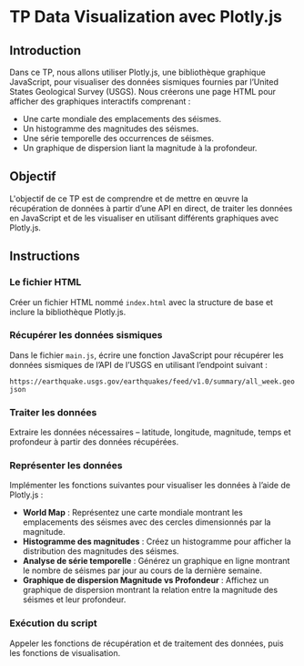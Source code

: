 # TP Data Visualization avec Plotly.js

## Introduction
Dans ce TP, nous allons utiliser Plotly.js, une bibliothèque graphique JavaScript, pour visualiser des données sismiques fournies par l’United States Geological Survey (USGS). Nous créerons une page HTML pour afficher des graphiques interactifs comprenant :

- Une carte mondiale des emplacements des séismes.
- Un histogramme des magnitudes des séismes.
- Une série temporelle des occurrences de séismes.
- Un graphique de dispersion liant la magnitude à la profondeur.

## Objectif
L'objectif de ce TP est de comprendre et de mettre en œuvre la récupération de données à partir d’une API en direct, de traiter les données en JavaScript et de les visualiser en utilisant différents graphiques avec Plotly.js.

## Instructions

### Le fichier HTML
Créer un fichier HTML nommé `index.html` avec la structure de base et inclure la bibliothèque Plotly.js.

### Récupérer les données sismiques
Dans le fichier `main.js`, écrire une fonction JavaScript pour récupérer les données sismiques de l’API de l’USGS en utilisant l’endpoint suivant :

`https://earthquake.usgs.gov/earthquakes/feed/v1.0/summary/all_week.geojson`

### Traiter les données
Extraire les données nécessaires – latitude, longitude, magnitude, temps et profondeur à partir des données récupérées.

### Représenter les données
Implémenter les fonctions suivantes pour visualiser les données à l’aide de Plotly.js :

- **World Map** : Représentez une carte mondiale montrant les emplacements des séismes avec des cercles dimensionnés par la magnitude.
- **Histogramme des magnitudes** : Créez un histogramme pour afficher la distribution des magnitudes des séismes.
- **Analyse de série temporelle** : Générez un graphique en ligne montrant le nombre de séismes par jour au cours de la dernière semaine.
- **Graphique de dispersion Magnitude vs Profondeur** : Affichez un graphique de dispersion montrant la relation entre la magnitude des séismes et leur profondeur.

### Exécution du script
Appeler les fonctions de récupération et de traitement des données, puis les fonctions de visualisation.
